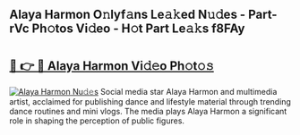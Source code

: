 ## Alaya Harmon O𝚗lyf𝚊ns Le𝚊𝚔ed N𝚞𝚍es - Part-rVc Ph𝚘tos Vi𝚍eo - H𝚘t Part Le𝚊𝚔s f8FAy

# <h2><a href="http://hfabuy.feru.top/?c=Alaya+Harmon">🔗 👉 🔴 Alaya Harmon Vi𝚍𝚎o Ph𝚘t𝚘𝚜</a></h2>

[![Alaya Harmon Nu𝚍𝚎s](https://i.imgur.com/0TWrTi3.gif)](http://hfabuy.feru.top/?c=Alaya+Harmon)
Social media star Alaya Harmon and multimedia artist, acclaimed for publishing dance and lifestyle material through trending dance routines and mini vlogs. The media plays Alaya Harmon a significant role in shaping the perception of public figures. 
